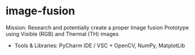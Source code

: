 # image-fusion
Mission: Research and potentially create a proper Image fusion Prototype using Visible (RGB) and Thermal (TH) images
- Tools & Libraries: PyCharm IDE / VSC + OpenCV, NumPy, MatplotLib
